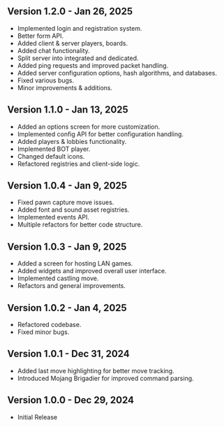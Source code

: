 ## Version 1.2.0 - Jan 26, 2025
- Implemented login and registration system.
- Better form API.
- Added client & server players, boards.
- Added chat functionality.
- Split server into integrated and dedicated.
- Added ping requests and improved packet handling.
- Added server configuration options, hash algorithms, and databases.
- Fixed various bugs.
- Minor improvements & additions.

## Version 1.1.0 - Jan 13, 2025
- Added an options screen for more customization.
- Implemented config API for better configuration handling.
- Added players & lobbies functionality.
- Implemented BOT player.
- Changed default icons.
- Refactored registries and client-side logic.

## Version 1.0.4 - Jan 9, 2025
- Fixed pawn capture move issues.
- Added font and sound asset registries.
- Implemented events API.
- Multiple refactors for better code structure.

## Version 1.0.3 - Jan 9, 2025
- Added a screen for hosting LAN games.
- Added widgets and improved overall user interface.
- Implemented castling move.
- Refactors and general improvements.

## Version 1.0.2 - Jan 4, 2025
- Refactored codebase.
- Fixed minor bugs.

## Version 1.0.1 - Dec 31, 2024
- Added last move highlighting for better move tracking.
- Introduced Mojang Brigadier for improved command parsing.

## Version 1.0.0 - Dec 29, 2024
- Initial Release
